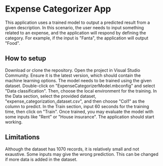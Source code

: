 # Expense Categorizer App
This application uses a trained model to output a predicted result from a given description.
In this scenario, the user needs to input something related to an expense, and the 
application will respond by defining the category.
For example, if the input is "Fanta", the application will output "Food".

## How to setup 
Download or clone the repository.
Open the project in Visual Studio Community. Ensure it is the latest version, which should contain
the machine learning options.
The model needs to be trained using the given dataset.
Double-click on "ExpenseCategorizerModel.mbconfig" and select "Data classification".
Then, choose the local environment for the training.
In the Data section, select the provided dataset, "expense_categorization_dataset.csv",
and then choose "Col1" as the column to predict.
In the Train section, input 60 seconds for the training time, then click on "Train".
Once trained, you may evaluate the model with some inputs like "Rent" or "House insurance".
The application should start working.

## Limitations
Although the dataset has 1070 records, it is relatively small and not exaustive. Some inputs may give the wrong prediction. This can be changed if more data is added in the dataset.